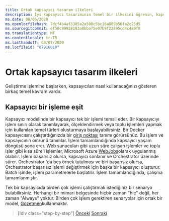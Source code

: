 ```yaml
---
title: Ortak kapsayıcı tasarım ilkeleri
description: İyi kapsayıcı tasarımının temel bir ilkesini öğrenin, kapsayıcının yalnızca bir işlemi barındırması gerekir.
ms.date: 08/06/2020
ms.openlocfilehash: 7dcf4b4af3385a2a500c5bc16a889b56fa2c25d5
ms.sourcegitcommit: ef50c99928183a0bba75e07b9f22895cd4c480f8
ms.translationtype: MT
ms.contentlocale: tr-TR
ms.lasthandoff: 08/07/2020
ms.locfileid: "87916010"
---
```

# <a name="common-container-design-principles"></a>Ortak kapsayıcı tasarım ilkeleri

Geliştirme işlemine başlarken, kapsayıcıları nasıl kullanacağınızı gösteren birkaç temel kavram vardır.

## <a name="container-equals-a-process"></a>Kapsayıcı bir işleme eşit

Kapsayıcı modelinde bir kapsayıcı tek bir işlemi temsil eder. Bir kapsayıcıyı işlem sınırı olarak tanımlayarak, ölçeklendirmek veya toplu işlemleri yapmak için kullanılan temel türleri oluşturmaya başlayabilirsiniz. Bir Docker kapsayıcısını çalıştırdığınızda bir [giriş noktası](https://docs.docker.com/engine/reference/builder/#entrypoint) tanımı görürsünüz. Bu işlem ve kapsayıcının ömrünü tanımlar. İşlem tamamlandığında kapsayıcı yaşam döngüsü sona erer. Web sunucuları gibi uzun süre çalışan işlemler ve toplu işler gibi kısa süreli işlemler, Microsoft Azure [WebJobs](https://azure.microsoft.com/documentation/articles/websites-webjobs-resources/)olarak uygulanmış olabilir. İşlem başarısız olursa, kapsayıcı sonlanır ve Orchestrator üzerinde sürer. Orchestrator 'da beş örnek tutulması ve biri başarısız olursa, Orchestrator başarısız işlemi değiştirmek için başka bir kapsayıcı oluşturur. Batch işinde, işlem parametrelerle başlatılır. İşlem tamamlandığında, çalışma tamamlanmıştır.

Tek bir kapsayıcıda birden çok işlemi çalıştırmak istediğiniz bir senaryo bulabilirsiniz. Herhangi bir mimari belgesinde hiçbir zaman "hiç" değil, her zaman "Always" yoktur. Birden çok işlem gerektiren senaryolar için ortak bir model, [Gözetmen](http://supervisord.org/)kullanmaktır.

>[!div class="step-by-step"]
>[Önceki](design-docker-applications.md) 
> [Sonraki](monolithic-applications.md)
